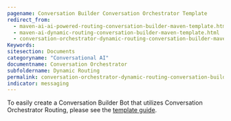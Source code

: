 ```yaml
---
pagename: Conversation Builder Conversation Orchestrator Template
redirect_from:
  - maven-ai-ai-powered-routing-conversation-builder-maven-template.html
  - maven-ai-dynamic-routing-conversation-builder-maven-template.html
  - conversation-orchestrator-dynamic-routing-conversation-builder-maven-template.html
Keywords:
sitesection: Documents
categoryname: "Conversational AI"
documentname: Conversation Orchestrator
subfoldername: Dynamic Routing
permalink: conversation-orchestrator-dynamic-routing-conversation-builder-conversation-orchestrator-template.html
indicator: messaging
---
```


To easily create a Conversation Builder Bot that utilizes Conversation Orchestrator Routing, please see the [template guide](conversation-builder-templates-maven-concierge.html).